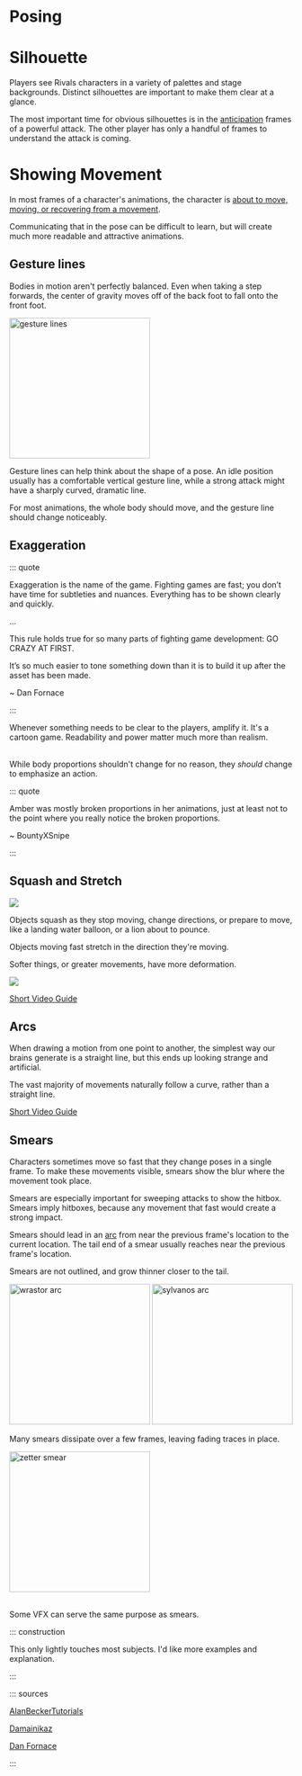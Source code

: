 # Posing

# Silhouette

Players see Rivals characters in a variety of palettes and stage backgrounds. Distinct silhouettes are important to make
them clear at a glance.

<cimg src="https://miro.medium.com/max/500/1*9fCU18CzaD3GYgIqMd42Gw.png" height=250 caption="street fighter silhouettes" />

The most important time for obvious silhouettes is in the [anticipation](anticipation_action_recovery.md#anticipation)
frames of a powerful attack. The other player has only a handful of frames to understand the attack is coming.

# Showing Movement

In most frames of a character's animations, the character
is [about to move, moving, or recovering from a movement](anticipation_action_recovery.md).

Communicating that in the pose can be difficult to learn, but will create much more readable and attractive animations.

## Gesture lines

Bodies in motion aren't perfectly balanced. Even when taking a step forwards, the center of gravity moves off of the
back foot to fall onto the front foot.

<img src="https://images-wixmp-ed30a86b8c4ca887773594c2.wixmp.com/f/060c5b2a-d29c-4413-a193-8ea0726072c5/db07u5s-856eca40-086d-4c53-ad23-a59b63bf98cb.png?token=eyJ0eXAiOiJKV1QiLCJhbGciOiJIUzI1NiJ9.eyJzdWIiOiJ1cm46YXBwOiIsImlzcyI6InVybjphcHA6Iiwib2JqIjpbW3sicGF0aCI6IlwvZlwvMDYwYzViMmEtZDI5Yy00NDEzLWExOTMtOGVhMDcyNjA3MmM1XC9kYjA3dTVzLTg1NmVjYTQwLTA4NmQtNGM1My1hZDIzLWE1OWI2M2JmOThjYi5wbmcifV1dLCJhdWQiOlsidXJuOnNlcnZpY2U6ZmlsZS5kb3dubG9hZCJdfQ.DJ9W9Zm9zKJ8uTvSEJMMbCCucVVSdOLXIeTZEp7IcT0" height=250 alt="gesture lines">

Gesture lines can help think about the shape of a pose. An idle position usually has a comfortable vertical gesture
line, while a strong attack might have a sharply curved, dramatic line.

For most animations, the whole body should move, and the gesture line should change noticeably.

## Exaggeration

::: quote

Exaggeration is the name of the game. Fighting games are fast; you don’t have time for subtleties and nuances.
Everything has to be shown clearly and quickly.

...

This rule holds true for so many parts of fighting game development: GO CRAZY AT FIRST.

It’s so much easier to tone something down than it is to build it up after the asset has been made.

~ Dan Fornace

:::

Whenever something needs to be clear to the players, amplify it. It's a cartoon game. Readability and power matter much
more than realism.

\
While body proportions shouldn't change for no reason, they *should* change to emphasize an action.


<cimg src="https://ssb.wiki.gallery/images/5/5b/MarioFairSSBM.gif" caption="In Melee, Mario's fist grows noticeably during his forward-air to improve readability and power." height=150 />

::: quote

<cimg src="https://cdn.discordapp.com/attachments/630864417671741499/674667946492297216/unknown.png" height=250 caption="amber exaggeration - by BountyXSnipe" />

Amber was mostly broken proportions in her animations, just at least not to the point where you really notice the broken
proportions.

~ BountyXSnipe

:::

## Squash and Stretch

![](https://miro.medium.com/max/700/1*5G9UyVH76F2PewgFkBRkZA.png)

Objects squash as they stop moving, change directions, or prepare to move, like a landing water balloon, or a lion about
to pounce.

Objects moving fast stretch in the direction they're moving.

Softer things, or greater movements, have more deformation.

![](https://miro.medium.com/max/700/1*ilBeci2TEyjdulq81u9d9w.png)

[Short Video Guide](https://youtu.be/haa7n3UGyDc?t=11)

## Arcs

When drawing a motion from one point to another, the simplest way our brains generate is a straight line, but this ends
up looking strange and artificial.

The vast majority of movements naturally follow a curve, rather than a straight line.

[Short Video Guide](https://youtu.be/I1_tZ9LhJD4?t=8)

## Smears

Characters sometimes move so fast that they change poses in a single frame. To make these movements visible, smears show
the blur where the movement took place.

Smears are especially important for sweeping attacks to show the hitbox. Smears imply hitboxes, because any movement
that fast would create a strong impact.

Smears should lead in an [arc](pose.md#arcs) from near the previous frame's location to the current location. The tail
end of a smear usually reaches near the previous frame's location.

Smears are not outlined, and grow thinner closer to the tail.

<img src="https://i.gyazo.com/957ef2ddb5c9c9a83d87738df034b2a1.png" height=250 alt="wrastor arc">
<img src="https://i.gyazo.com/b9be1ecfb42b5dd959ec2194a338cacd.png" height=250 alt="sylvanos arc">

Many smears dissipate over a few frames, leaving fading traces in place.

<img src="https://i.gyazo.com/3cc98ef8688b74a40ec142621b7ddbd2.png" height=250 alt="zetter smear">

\
Some VFX can serve the same purpose as smears.

<cimg src="https://media.discordapp.net/attachments/894392813544943636/894395860077654046/Rftilt.gif" height=250 caption="by FuZZ" />

<cimg src="https://media.discordapp.net/attachments/894392813544943636/894395350566182972/Rutilt.gif" height=250 caption="by FuZZ" />

::: construction

This only lightly touches most subjects. I'd like more examples and explanation.

:::

::: sources

[AlanBeckerTutorials](https://www.youtube.com/channel/UCAxYH9DWyVmMpS9NgyxoTFQ)

[Damainikaz](https://www.deviantart.com/damaimikaz)

[Dan Fornace](https://fornace.medium.com/fighting-game-design-with-dan-fornace-the-power-of-silhouettes-915fde48318f)

:::
